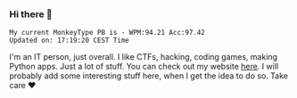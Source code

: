 ### Hi there 👋
<!-- PB START -->
```
My current MonkeyType PB is - WPM:94.21 Acc:97.42
Updated on: 17:19:20 CEST Time
```
<!-- PB END -->
I'm an IT person, just overall. I like CTFs, hacking, coding games, making Python apps. Just a lot of stuff.
You can check out my website [here](https://skill3472.github.io/).
I will probably add some interesting stuff here, when I get the idea to do so. Take care ❤️
